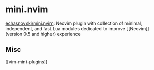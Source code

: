 # mini.nvim

[echasnovski/mini.nvim](https://github.com/echasnovski/mini.nvim): Neovim plugin with collection of minimal, independent, and fast Lua modules dedicated to improve [[Neovim]] (version 0.5 and higher) experience


## Misc

[[vim-mini-plugins]]



